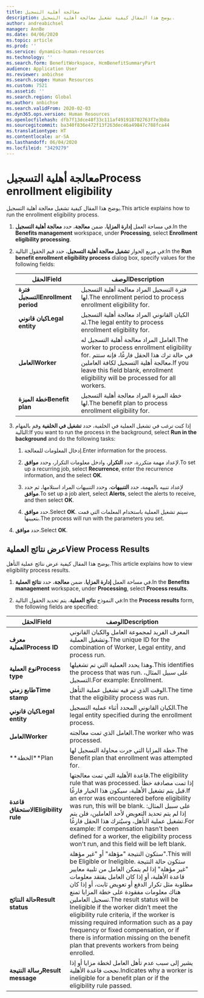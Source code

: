 ```yaml
---
title: معالجة أهلية التسجيل‬
description: يوضح هذا المقال كيفية تشغيل معالجة أهلية التسجيل.
author: andreabichsel
manager: AnnBe
ms.date: 04/06/2020
ms.topic: article
ms.prod: ''
ms.service: dynamics-human-resources
ms.technology: ''
ms.search.form: BenefitWorkspace, HcmBenefitSummaryPart
audience: Application User
ms.reviewer: anbichse
ms.search.scope: Human Resources
ms.custom: 7521
ms.assetid: ''
ms.search.region: Global
ms.author: anbichse
ms.search.validFrom: 2020-02-03
ms.dyn365.ops.version: Human Resources
ms.openlocfilehash: dfb7f13dce48f33c111af491918702763f7e3b8a
ms.sourcegitcommit: ba340f836e472f13f263dec46a49847c788fca44
ms.translationtype: HT
ms.contentlocale: ar-SA
ms.lasthandoff: 06/04/2020
ms.locfileid: "3429279"
---
```

# <a name="process-enrollment-eligibility"></a><span data-ttu-id="66170-103">معالجة أهلية التسجيل‬</span><span class="sxs-lookup"><span data-stu-id="66170-103">Process enrollment eligibility</span></span>

<span data-ttu-id="66170-104">يوضح هذا المقال كيفية تشغيل معالجة أهلية التسجيل.</span><span class="sxs-lookup"><span data-stu-id="66170-104">This article explains how to run the enrollment eligibility process.</span></span>

1. <span data-ttu-id="66170-105">في مساحة العمل **إدارة المزايا**، ضمن **معالجة**، حدد **معالجة أهلية التسجيل**.</span><span class="sxs-lookup"><span data-stu-id="66170-105">In the **Benefits management** workspace, under **Processing**, select **Enrollment eligibility processing**.</span></span>

2. <span data-ttu-id="66170-106">في مربع الحوار **تشغيل معالجة أهلية التسجيل**، حدد قيم الحقول التالية:</span><span class="sxs-lookup"><span data-stu-id="66170-106">In the **Run benefit enrollment eligibility process** dialog box, specify values for the following fields:</span></span>

   | <span data-ttu-id="66170-107">الحقل</span><span class="sxs-lookup"><span data-stu-id="66170-107">Field</span></span> | <span data-ttu-id="66170-108">‏‏الوصف</span><span class="sxs-lookup"><span data-stu-id="66170-108">Description</span></span> |
   | --- | --- |
   | <span data-ttu-id="66170-109">**فترة التسجيل**</span><span class="sxs-lookup"><span data-stu-id="66170-109">**Enrollment period**</span></span> | <span data-ttu-id="66170-110">فترة التسجيل المراد معالجة أهلية التسجيل لها.</span><span class="sxs-lookup"><span data-stu-id="66170-110">The enrollment period to process enrollment eligibility for.</span></span> |
   | <span data-ttu-id="66170-111">**كيان قانوني**</span><span class="sxs-lookup"><span data-stu-id="66170-111">**Legal entity**</span></span> | <span data-ttu-id="66170-112">الكيان القانوني المراد معالجة أهلية التسجيل له.</span><span class="sxs-lookup"><span data-stu-id="66170-112">The legal entity to process enrollment eligibility for.</span></span> |
   | <span data-ttu-id="66170-113">**العامل**</span><span class="sxs-lookup"><span data-stu-id="66170-113">**Worker**</span></span> | <span data-ttu-id="66170-114">العامل المراد معالجة أهلية التسجيل له.</span><span class="sxs-lookup"><span data-stu-id="66170-114">The worker to process enrollment eligibility for.</span></span> <span data-ttu-id="66170-115">في حالة ترك هذا الحقل فارغًا، فإنه ستتم معالجة أهلية التسجيل لكافة العاملين.</span><span class="sxs-lookup"><span data-stu-id="66170-115">If you leave this field blank, enrollment eligibility will be processed for all workers.</span></span> |
   | <span data-ttu-id="66170-116">**خطة الميزة**</span><span class="sxs-lookup"><span data-stu-id="66170-116">**Benefit plan**</span></span> | <span data-ttu-id="66170-117">خطة الميزة المراد معالجة أهلية التسجيل لها.</span><span class="sxs-lookup"><span data-stu-id="66170-117">The benefit plan to process enrollment eligibility for.</span></span>

3. <span data-ttu-id="66170-118">إذا كنت ترغب في تشغيل العملية في الخلفية، حدد **تشغيل في الخلفية** وقم بالمهام التالية:</span><span class="sxs-lookup"><span data-stu-id="66170-118">If you want to run the process in the background, select **Run in the background** and do the following tasks:</span></span>

   1. <span data-ttu-id="66170-119">إدخال المعلومات للمعالجة.</span><span class="sxs-lookup"><span data-stu-id="66170-119">Enter information for the process.</span></span>

   2. <span data-ttu-id="66170-120">لإعداد مهمة متكررة، حدد **التكرار**، وادخل معلومات التكرار، وحدد **موافق**.</span><span class="sxs-lookup"><span data-stu-id="66170-120">To set up a recurring job, select **Recurrence**, enter the recurrence information, and the select **OK**.</span></span>

   3. <span data-ttu-id="66170-121">لإعداد تنبيه بالمهمة، حدد **التنبيهات**، وحدد التنبيهات المراد استلامها، ثم حدد **موافق**.</span><span class="sxs-lookup"><span data-stu-id="66170-121">To set up a job alert, select **Alerts**, select the alerts to receive, and then select **OK**.</span></span>

   4. <span data-ttu-id="66170-122">حدد **موافق**.</span><span class="sxs-lookup"><span data-stu-id="66170-122">Select **OK**.</span></span> <span data-ttu-id="66170-123">سيتم تشغيل العملية باستخدام المعلمات التي قمت بتعيينها.</span><span class="sxs-lookup"><span data-stu-id="66170-123">The process will run with the parameters you set.</span></span>

4. <span data-ttu-id="66170-124">حدد **موافق**.</span><span class="sxs-lookup"><span data-stu-id="66170-124">Select **OK**.</span></span>

## <a name="view-process-results"></a><span data-ttu-id="66170-125">عرض نتائج العملية</span><span class="sxs-lookup"><span data-stu-id="66170-125">View Process Results</span></span>

<span data-ttu-id="66170-126">يوضح هذا المقال كيفية عرض نتائج عملية التأهل.</span><span class="sxs-lookup"><span data-stu-id="66170-126">This article explains how to view eligibility process results.</span></span>

1.  <span data-ttu-id="66170-127">في مساحة العمل **إدارة المزايا**، ضمن **معالجة**، حدد **نتائج العملية**.</span><span class="sxs-lookup"><span data-stu-id="66170-127">In the **Benefits management** workspace, under **Processing**, select **Process results**.</span></span>

2.  <span data-ttu-id="66170-128">في النموذج **نتائج العملية**، يتم تحديد الحقول التالية:</span><span class="sxs-lookup"><span data-stu-id="66170-128">In the **Process results** form, the following fields are specified:</span></span>

   | <span data-ttu-id="66170-129">الحقل</span><span class="sxs-lookup"><span data-stu-id="66170-129">Field</span></span> | <span data-ttu-id="66170-130">‏‏الوصف</span><span class="sxs-lookup"><span data-stu-id="66170-130">Description</span></span> |
   | --- | --- |
   | <span data-ttu-id="66170-131">**معرف العملية**</span><span class="sxs-lookup"><span data-stu-id="66170-131">**Process ID**</span></span> | <span data-ttu-id="66170-132">المعرف الفريد لمجموعة العامل والكيان القانوني وتشغيل العملية.</span><span class="sxs-lookup"><span data-stu-id="66170-132">The unique ID for the combination of Worker, Legal entity, and process run.</span></span> |
   | <span data-ttu-id="66170-133">**نوع العملية**</span><span class="sxs-lookup"><span data-stu-id="66170-133">**Process type**</span></span> | <span data-ttu-id="66170-134">وهذا يحدد العملية التي تم تشغيلها.</span><span class="sxs-lookup"><span data-stu-id="66170-134">This identifies the process that was run.</span></span> <span data-ttu-id="66170-135">على سبيل المثال، التسجيل.</span><span class="sxs-lookup"><span data-stu-id="66170-135">For example:  Enrollment.</span></span> |
   | <span data-ttu-id="66170-136">**طابع زمني**</span><span class="sxs-lookup"><span data-stu-id="66170-136">**Time stamp**</span></span> | <span data-ttu-id="66170-137">الوقت الذي تم فيه تشغيل عملية التأهل.</span><span class="sxs-lookup"><span data-stu-id="66170-137">The time that the eligibility process was run.</span></span> |
   | <span data-ttu-id="66170-138">**كيان قانوني**</span><span class="sxs-lookup"><span data-stu-id="66170-138">**Legal entity**</span></span> | <span data-ttu-id="66170-139">الكيان القانوني المحدد أثناء عمليه التسجيل.</span><span class="sxs-lookup"><span data-stu-id="66170-139">The legal entity specified during the enrollment process.</span></span> |
   | <span data-ttu-id="66170-140">**العامل**</span><span class="sxs-lookup"><span data-stu-id="66170-140">**Worker**</span></span> | <span data-ttu-id="66170-141">العامل الذي تمت معالجته.</span><span class="sxs-lookup"><span data-stu-id="66170-141">The worker who was processed.</span></span> |
   | <span data-ttu-id="66170-142">\*\*الخطة</span><span class="sxs-lookup"><span data-stu-id="66170-142">\*\*Plan</span></span> | <span data-ttu-id="66170-143">خطة المزايا التي جرت محاولة التسجيل لها.</span><span class="sxs-lookup"><span data-stu-id="66170-143">The Benefit plan that enrollment was attempted for.</span></span> |
   | <span data-ttu-id="66170-144">**قاعدة الاستحقاق**</span><span class="sxs-lookup"><span data-stu-id="66170-144">**Eligibility rule**</span></span> | <span data-ttu-id="66170-145">قاعدة الأهلية التي تمت معالجتها.</span><span class="sxs-lookup"><span data-stu-id="66170-145">The eligibility rule that was processed.</span></span> <span data-ttu-id="66170-146">إذا تمت مصادفة خطأ قبل يتم تشغيل الأهلية، سيكون هذا الخيار فارغًا.</span><span class="sxs-lookup"><span data-stu-id="66170-146">If an error was encountered before eligibility was run, this will be blank.</span></span> <span data-ttu-id="66170-147">على سبيل المثال: إذا لم يتم تحديد التعويض لأحد العاملين، فلن يتم تشغيل عملية التأهل، وسيُترك هذا الحقل فارغًا.</span><span class="sxs-lookup"><span data-stu-id="66170-147">For example: If compensation hasn't been defined for a worker, the eligibility process won't run, and this field will be left blank.</span></span> |
   | <span data-ttu-id="66170-148">**حالة النتائج**</span><span class="sxs-lookup"><span data-stu-id="66170-148">**Result status**</span></span> | <span data-ttu-id="66170-149">ستكون النتيجة "مؤهلة" أو "غير مؤهلة".</span><span class="sxs-lookup"><span data-stu-id="66170-149">This will be Eligible or Ineligible.</span></span> <span data-ttu-id="66170-150">ستكون حالة النتيجة "غير مؤهلة" إذا لم يتمكن العامل من تلبية معايير قاعدة الأهلية، أو إذا كان العامل يفتقد معلومات مطلوبة مثل تكرار الدفع أو تعويض ثابت، أو إذا كان هناك معلومات مفقودة على خطة المزايا تمنع تسجيل العاملين.</span><span class="sxs-lookup"><span data-stu-id="66170-150">The result status will be Ineligible if the worker didn’t meet the eligibility rule criteria, if the worker is missing required information such as a pay frequency or fixed compensation, or if there is information missing on the benefit plan that prevents workers from being enrolled.</span></span> |
   | <span data-ttu-id="66170-151">**رسالة النتيجة**</span><span class="sxs-lookup"><span data-stu-id="66170-151">**Result message**</span></span> | <span data-ttu-id="66170-152">يشير إلى سبب عدم تأهل العامل لخطة مزايا أو إذا نجحت قاعدة الأهلية.</span><span class="sxs-lookup"><span data-stu-id="66170-152">Indicates why a worker is ineligible for a benefit plan or if the eligibility rule passed.</span></span> |

